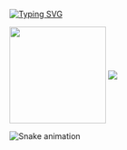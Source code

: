[![Typing SVG](https://readme-typing-svg.demolab.com?font=Fira+Code&pause=1000&random=false&width=435&separator=%3D&lines=cout+%3C%3C+%22Hello+World%22+%3C%3C+endl;%3DSystem.out.println(%22Hello+World%22);%3Decho+%22Hello+World%22%3Dconsole.log(%22Hello+World%22))](https://git.io/typing-svg)

<img align="center" height="170" src="https://github-readme-stats.vercel.app/api/top-langs/?username=hj5230&layout=compact&langs_count=16&theme=dracula"/>
<img align="center" src="https://github-readme-stats.vercel.app/api?username=eagrundy&show_icons=true&theme=dracula&include_all_commits=true&count_private=true&hide=issues"/>

![Snake animation](https://github.com/eagrundy/eagrundy/blob/output/github-contribution-grid-snake.svg)
